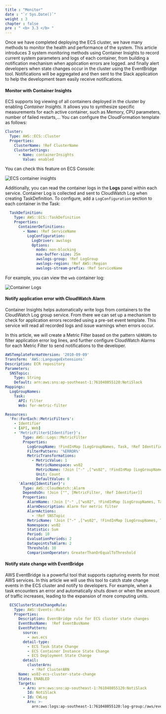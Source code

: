 ```yaml
---
title : "Monitor"
date : "`r Sys.Date()`"
weight : 3
chapter : false
pre : " <b> 3.3 </b> "
---
```


Once we have completed deploying the ECS cluster, we have many methods to monitor the health and performance of the system. This article introduces 3 system monitoring methods using Container Insights to record current system parameters and logs of each container, from building a notification mechanism when application errors are logged. and finally alert developers when state changes occur in the cluster using the EventBridge tool. Notifications will be aggregated and then sent to the Slack application to help the development team easily receive notifications.

#### Monitor with Container Insights

ECS supports log viewing of all containers deployed in the cluster by enabling *Container Insights*. It allows you to synthesize specific measurements for each active container, such as Memory, CPU parameters, number of failed restarts,... You can configure the CloudFormation template as follows:

```yml
Cluster:
  Type: AWS::ECS::Cluster
  Properties:
    ClusterName: !Ref ClusterName
    ClusterSettings:
      - Name: containerInsights
        Value: enabled
```

You can check this feature on ECS Console:

![ECS container insights](/images/3.7-container-insights.png)

Additionally, you can read the container logs in the **Logs** panel within each service. Container Log is collected and sent to CloudWatch Log when creating TaskDefinition. To configure, add a `LogConfiguration` section to each container in the Task:

```yml
  TaskDefinition:
    Type: AWS::ECS::TaskDefinition
    Properties:
      ContainerDefinitions:
        - Name: !Ref ServiceName
          LogConfiguration:
            LogDriver: awslogs
            Options:
              mode: non-blocking
              max-buffer-size: 25m
              awslogs-group: !Ref LogGroup
              awslogs-region: !Ref AWS::Region
              awslogs-stream-prefix: !Ref ServiceName
```

For example, you can view the `web` container log:

![Container Logs](/images/3.8-container-logs.png)

#### Notify application error with CloudWatch Alarm

Container Insights helps automatically write logs from containers to the CloudWatch Log group service. From there we can set up a mechanism to check for application errors recorded using a pre-set event template. This service will read all recorded logs and issue warnings when errors occur.

In this article, we will create a Metric Filter based on the pattern `%ERROR%` to filter application error log lines, and further configure CloudWatch Alarms for each Metric Filter to send notifications to the developer.

```yaml
AWSTemplateFormatVersion: '2010-09-09'
Transform: 'AWS::LanguageExtensions'
Description: ECR repository
Parameters:
  SNSTopic:
    Type: String
    Default: arn:aws:sns:ap-southeast-1:761048055120:NotiSlack
Mappings:
  LogGroupNames:
    Task:
      API: filter
      Web: for-metric-filter

Resources:
  'Fn::ForEach::MetricFilters':
    - Identifier
    - [API, Web]
    - 'MetricFilter${Identifier}':
        Type: AWS::Logs::MetricFilter
        Properties:
          LogGroupName: !FindInMap [LogGroupNames, Task, !Ref Identifier]
          FilterPattern: '%ERROR%'
          MetricTransformations:
            - MetricValue: 1
              MetricNamespace: ws02
              MetricName: !Join ["-" ,["ws02", !FindInMap [LogGroupNames, Task, !Ref Identifier]]]
              Unit: Count
              DefaultValue: 0
      'Alarm${Identifier}':
        Type: AWS::CloudWatch::Alarm
        DependsOn: !Join ["", [MetricFilter, !Ref Identifier]]
        Properties:
          AlarmName: !Join ["-" ,["ws02", !FindInMap [LogGroupNames, Task, !Ref Identifier]]]
          AlarmDescription: Alarm for metric filter
          AlarmActions:
            - !Ref SNSTopic
          MetricName: !Join ["-" ,["ws02", !FindInMap [LogGroupNames, Task, !Ref Identifier]]]
          Namespace: ws02
          Statistic: Sum
          Period: 10
          EvaluationPeriods: 2
          DatapointsToAlarm: 2
          Threshold: 10
          ComparisonOperator: GreaterThanOrEqualToThreshold
```

#### Notify state change with EventBridge

AWS EventBridge is a powerful tool that supports capturing events for most AWS services. In this article we will use this tool to catch state change events in the ECS cluster and notify to developers. For example, when a task encounters an error and automatically shuts down or when the amount of traffic increases, leading to the expansion of more computing units.

```yaml
  ECSClusterStateChangeRule:
    Type: AWS::Events::Rule
    Properties:
      Description: EventBridge rule for ECS cluster state changes
      EventBusName:  !Ref EventBusName 
      EventPattern: 
        source: 
          - aws.ecs
        detail-type: 
          - ECS Task State Change
          - ECS Container Instance State Change
          - ECS Deployment State Change
        detail: 
          clusterArn: 
            - !Ref ClusterARN
      Name: ws02-ecs-cluster-state-change
      State: ENABLED
      Targets: 
        - Arn: arn:aws:sns:ap-southeast-1:761048055120:NotiSlack
          Id: NotiSlack
        - Id: CWLog
          Arn: >-
            arn:aws:logs:ap-southeast-1:761048055120:log-group:/aws/events/ecs-ws02
```
